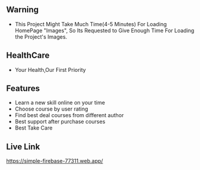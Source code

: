 ## Warning 
- This Project Might Take Much Time(4-5 Minutes) For Loading HomePage "Images", So Its Requested to Give Enough Time For Loading the Project's Images.

## HealthCare
- Your Health,Our First Priority

## Features

- Learn a new skill online on your time
- Choose course by user rating
- Find best deal courses from different author
- Best support after purchase courses
- Best Take Care

## Live Link 
   https://simple-firebase-77311.web.app/
